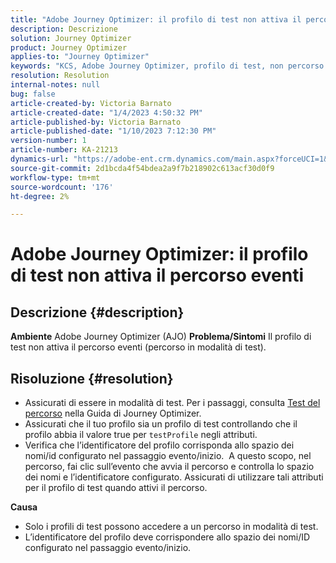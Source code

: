 ```yaml
---
title: "Adobe Journey Optimizer: il profilo di test non attiva il percorso eventi"
description: Descrizione
solution: Journey Optimizer
product: Journey Optimizer
applies-to: "Journey Optimizer"
keywords: "KCS, Adobe Journey Optimizer, profilo di test, non percorso eventi trigger, AJO"
resolution: Resolution
internal-notes: null
bug: false
article-created-by: Victoria Barnato
article-created-date: "1/4/2023 4:50:32 PM"
article-published-by: Victoria Barnato
article-published-date: "1/10/2023 7:12:30 PM"
version-number: 1
article-number: KA-21213
dynamics-url: "https://adobe-ent.crm.dynamics.com/main.aspx?forceUCI=1&pagetype=entityrecord&etn=knowledgearticle&id=17a403e0-4f8c-ed11-81ad-6045bd0067ea"
source-git-commit: 2d1bcda4f54bdea2a9f7b218902c613acf30d0f9
workflow-type: tm+mt
source-wordcount: '176'
ht-degree: 2%

---
```


# Adobe Journey Optimizer: il profilo di test non attiva il percorso eventi

## Descrizione {#description}

<b>Ambiente</b>
Adobe Journey Optimizer (AJO)
<b>Problema/Sintomi</b>
Il profilo di test non attiva il percorso eventi (percorso in modalità di test).


## Risoluzione {#resolution}


- Assicurati di essere in modalità di test. Per i passaggi, consulta [Test del percorso](https://experienceleague.adobe.com/docs/journey-optimizer/using/orchestrate-journeys/create-journey/testing-the-journey.html) nella Guida di Journey Optimizer.
- Assicurati che il tuo profilo sia un profilo di test controllando che il profilo abbia il valore true per `testProfile` negli attributi.
- Verifica che l’identificatore del profilo corrisponda allo spazio dei nomi/id configurato nel passaggio evento/inizio.  A questo scopo, nel percorso, fai clic sull’evento che avvia il percorso e controlla lo spazio dei nomi e l’identificatore configurato. Assicurati di utilizzare tali attributi per il profilo di test quando attivi il percorso.

<b>Causa</b>
- Solo i profili di test possono accedere a un percorso in modalità di test.
- L’identificatore del profilo deve corrispondere allo spazio dei nomi/ID configurato nel passaggio evento/inizio.

